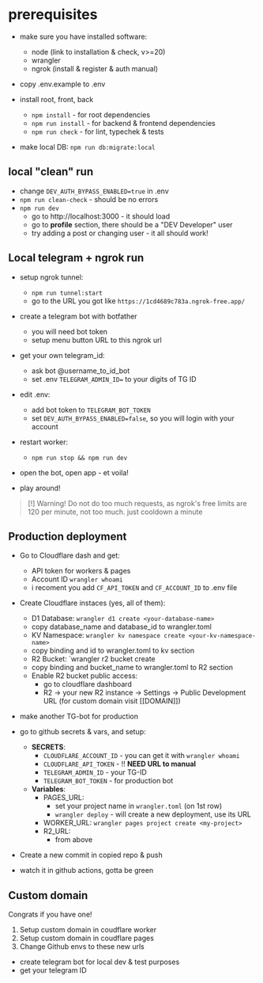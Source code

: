 # prerequisites

- make sure you have installed software:
    - node (link to installation & check, v>=20)
    - wrangler
    - ngrok (install & register & auth manual)

- copy .env.example to .env
    


- install root, front, back
    - `npm install` - for root dependencies
    - `npm run install`  - for backend & frontend dependencies
    - `npm run check` - for lint, typechek & tests

- make local DB: `npm run db:migrate:local`


## local "clean" run 
- change `DEV_AUTH_BYPASS_ENABLED=true` in .env
- `npm run clean-check` - should be no errors
- `npm run dev`
    - go to http://localhost:3000 - it should load
    - go to **profile** section, there should be a "DEV Developer" user
    - try adding a post or changing user - it all should work!


## Local telegram + ngrok run
- setup ngrok tunnel: 
    - `npm run tunnel:start`
    - go to the URL you got like `https://1cd4689c783a.ngrok-free.app/`
- create a telegram bot with botfather
    - you will need bot token
    - setup menu button URL to this ngrok url
- get your own telegram_id:
    - ask bot @username_to_id_bot
    - set .env `TELEGRAM_ADMIN_ID=` to your digits of TG ID
- edit .env:
    - add bot token to `TELEGRAM_BOT_TOKEN`
    - set `DEV_AUTH_BYPASS_ENABLED=false`, so you will login with your account
- restart worker:
    - `npm run stop && npm run dev`

- open the bot, open app - et voila! 
- play around!

> [!] Warning! 
> Do not do too much requests, as ngrok's free limits are 120 per minute, not too much. just cooldown a minute




## Production deployment
- Go to Cloudflare dash and get:
    - API token for workers & pages
    - Account ID `wrangler whoami`
    - i recoment you add `CF_API_TOKEN` and `CF_ACCOUNT_ID` to .env file


- Create Cloudflare instaces (yes, all of them):
    - D1 Database:
    `wrangler d1 create <your-database-name>`
    - copy database_name and database_id to wrangler.toml
    - KV Namespace:
    `wrangler kv namespace create <your-kv-namespace-name>`
    - copy binding and id to wrangler.toml to kv section
    -  R2 Bucket:
    `wrangler r2 bucket create <bucket-name>
    - copy binding and bucket_name to wrangler.toml to R2 section
    - Enable R2 bucket public access:
        - go to cloudflare dashboard
        - R2 -> your new R2 instance -> Settings -> Public Development URL (for custom domain visit [[DOMAIN]])


- make another TG-bot for production
- go to github secrets & vars, and setup:
    - **SECRETS**:
        - `CLOUDFLARE_ACCOUNT_ID` - you can get it with `wrangler whoami`
        - `CLOUDFLARE_API_TOKEN` - !! **NEED URL to manual**
        - `TELEGRAM_ADMIN_ID` - your TG-ID
        - `TELEGRAM_BOT_TOKEN` - for production bot
    - **Variables**:
        - PAGES_URL:
            - set your project name in `wrangler.toml` (on 1st row)
            - `wrangler deploy` - will create a new deployment, use its URL
        - WORKER_URL:
            `wrangler pages project create <my-project>`
        - R2_URL:
            - from above

- Create a new commit in copied repo & push
- watch it in github actions, gotta be green



## Custom domain

Congrats if you have one! 
1. Setup custom domain in coudflare worker
2. Setup custom domain in coudflare pages
3. Change Github envs to these new urls



- create telegram bot for local dev & test purposes
- get your telegram ID

